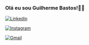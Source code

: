### Olá eu sou Guilherme Bastos!✌🏻 


[![Linkedin](https://img.shields.io/badge/LinkedIn-0077B5?style=for-the-badge&logo=linkedin&logoColor=white)](https://www.linkedin.com/public-profile/settings?lipi=urn%3Ali%3Apage%3Ad_flagship3_profile_self_edit_contact-info%3BeRSp07LiQfatkVpdIteTwQ%3D%3D)

[![Instagram](https://img.shields.io/badge/Instagram-E4405F?style=for-the-badge&logo=instagram&logoColor=white)](https://instagram.com/gui_bass4)

[![Gmail](https://img.shields.io/badge/Gmail-D14836?style=for-the-badge&logo=gmail&logoColor=white)](https://gmail.com/go9006811@gmail.com)
